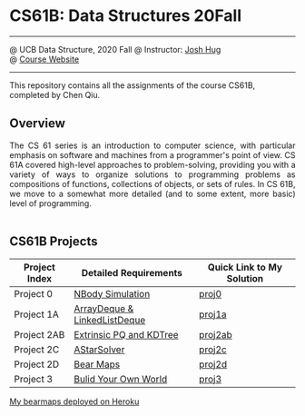 # CS61B: Data Structures 20Fall

* * *

@ UCB Data Structure, 2020 Fall 
@ Instructor: [Josh Hug](https://www2.eecs.berkeley.edu/Faculty/Homepages/joshhug.html)   
@ [Course Website](https://fa20.datastructur.es/)  

* * *
This repository contains all the assignments of the course CS61B, completed by Chen Qiu.

## Overview

<p align="justify">
The CS 61 series is an introduction to computer science, with particular emphasis on software and machines from a programmer's point of view. CS 61A covered high-level approaches to problem-solving, providing you with a variety of ways to organize solutions to programming problems as compositions of functions, collections of objects, or sets of rules. In CS 61B, we move to a somewhat more detailed (and to some extent, more basic) level of programming.
<br><br>
</p>

## CS61B Projects
Project Index | Detailed Requirements | Quick Link to My Solution
--------------- | --------------- | ---------------
Project 0 | [NBody Simulation](https://fa20.datastructur.es/materials/proj/proj0/proj0) | [proj0](https://github.com/qcwssss/CS61B_20Fall/tree/master/proj0)
Project 1A | [ArrayDeque & LinkedListDeque](https://fa20.datastructur.es/materials/proj/proj1a/proj1aa) | [proj1a](https://github.com/qcwssss/CS61B_20Fall/tree/master/proj1a)
Project 2AB | [Extrinsic PQ and KDTree](https://fa20.datastructur.es/materials/proj/proj2ab/proj2ab) | [proj2ab](https://github.com/qcwssss/CS61B_20Fall/tree/master/proj2ab/bearmaps)
Project 2C | [AStarSolver](https://fa20.datastructur.es/materials/proj/proj2c/proj2c) | [proj2c](https://github.com/qcwssss/CS61B_20Fall/tree/master/proj2c/bearmaps)
Project 2D | [Bear Maps](https://fa20.datastructur.es/materials/proj/proj2d/proj2d) | [proj2d](https://github.com/qcwssss/CS61B_20Fall/tree/master/proj2d) 
Project 3 | [Bulid Your Own World](https://fa20.datastructur.es/materials/proj/proj3/proj3) | [proj3](https://github.com/qcwssss/CS61B_20Fall/tree/master/proj3)

[My bearmaps deployed on Heroku](http://bearmaps-fa20-cq210829.herokuapp.com/)

